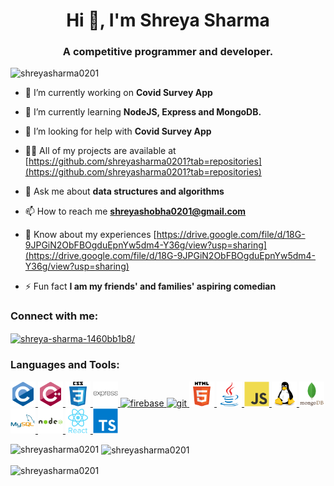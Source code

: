 <h1 align="center">Hi 👋, I'm Shreya Sharma</h1>
<h3 align="center">A competitive programmer and developer.</h3>

<p align="left"> <img src="https://komarev.com/ghpvc/?username=shreyasharma0201&label=Profile%20views&color=0e75b6&style=flat" alt="shreyasharma0201" /> </p>

- 🔭 I’m currently working on **Covid Survey App**

- 🌱 I’m currently learning **NodeJS, Express and MongoDB.**

- 🤝 I’m looking for help with **Covid Survey App**

- 👨‍💻 All of my projects are available at [https://github.com/shreyasharma0201?tab=repositories](https://github.com/shreyasharma0201?tab=repositories)

- 💬 Ask me about **data structures and algorithms**

- 📫 How to reach me **shreyashobha0201@gmail.com**

- 📄 Know about my experiences [https://drive.google.com/file/d/18G-9JPGiN2ObFBOgduEpnYw5dm4-Y36g/view?usp=sharing](https://drive.google.com/file/d/18G-9JPGiN2ObFBOgduEpnYw5dm4-Y36g/view?usp=sharing)

- ⚡ Fun fact **I am my friends' and families' aspiring comedian**

<h3 align="left">Connect with me:</h3>
<p align="left">
<a href="https://linkedin.com/in/shreya-sharma-1460bb1b8/" target="blank"><img align="center" src="https://raw.githubusercontent.com/rahuldkjain/github-profile-readme-generator/master/src/images/icons/Social/linked-in-alt.svg" alt="shreya-sharma-1460bb1b8/" height="30" width="40" /></a>
</p>

<h3 align="left">Languages and Tools:</h3>
<p align="left"> <a href="https://www.cprogramming.com/" target="_blank" rel="noreferrer"> <img src="https://raw.githubusercontent.com/devicons/devicon/master/icons/c/c-original.svg" alt="c" width="40" height="40"/> </a> <a href="https://www.w3schools.com/cpp/" target="_blank" rel="noreferrer"> <img src="https://raw.githubusercontent.com/devicons/devicon/master/icons/cplusplus/cplusplus-original.svg" alt="cplusplus" width="40" height="40"/> </a> <a href="https://www.w3schools.com/css/" target="_blank" rel="noreferrer"> <img src="https://raw.githubusercontent.com/devicons/devicon/master/icons/css3/css3-original-wordmark.svg" alt="css3" width="40" height="40"/> </a> <a href="https://expressjs.com" target="_blank" rel="noreferrer"> <img src="https://raw.githubusercontent.com/devicons/devicon/master/icons/express/express-original-wordmark.svg" alt="express" width="40" height="40"/> </a> <a href="https://firebase.google.com/" target="_blank" rel="noreferrer"> <img src="https://www.vectorlogo.zone/logos/firebase/firebase-icon.svg" alt="firebase" width="40" height="40"/> </a> <a href="https://git-scm.com/" target="_blank" rel="noreferrer"> <img src="https://www.vectorlogo.zone/logos/git-scm/git-scm-icon.svg" alt="git" width="40" height="40"/> </a> <a href="https://www.w3.org/html/" target="_blank" rel="noreferrer"> <img src="https://raw.githubusercontent.com/devicons/devicon/master/icons/html5/html5-original-wordmark.svg" alt="html5" width="40" height="40"/> </a> <a href="https://www.java.com" target="_blank" rel="noreferrer"> <img src="https://raw.githubusercontent.com/devicons/devicon/master/icons/java/java-original.svg" alt="java" width="40" height="40"/> </a> <a href="https://developer.mozilla.org/en-US/docs/Web/JavaScript" target="_blank" rel="noreferrer"> <img src="https://raw.githubusercontent.com/devicons/devicon/master/icons/javascript/javascript-original.svg" alt="javascript" width="40" height="40"/> </a> <a href="https://www.linux.org/" target="_blank" rel="noreferrer"> <img src="https://raw.githubusercontent.com/devicons/devicon/master/icons/linux/linux-original.svg" alt="linux" width="40" height="40"/> </a> <a href="https://www.mongodb.com/" target="_blank" rel="noreferrer"> <img src="https://raw.githubusercontent.com/devicons/devicon/master/icons/mongodb/mongodb-original-wordmark.svg" alt="mongodb" width="40" height="40"/> </a> <a href="https://www.mysql.com/" target="_blank" rel="noreferrer"> <img src="https://raw.githubusercontent.com/devicons/devicon/master/icons/mysql/mysql-original-wordmark.svg" alt="mysql" width="40" height="40"/> </a> <a href="https://nodejs.org" target="_blank" rel="noreferrer"> <img src="https://raw.githubusercontent.com/devicons/devicon/master/icons/nodejs/nodejs-original-wordmark.svg" alt="nodejs" width="40" height="40"/> </a> <a href="https://reactjs.org/" target="_blank" rel="noreferrer"> <img src="https://raw.githubusercontent.com/devicons/devicon/master/icons/react/react-original-wordmark.svg" alt="react" width="40" height="40"/> </a> <a href="https://www.typescriptlang.org/" target="_blank" rel="noreferrer"> <img src="https://raw.githubusercontent.com/devicons/devicon/master/icons/typescript/typescript-original.svg" alt="typescript" width="40" height="40"/> </a> </p>

<p><img align="left" src="https://github-readme-stats.vercel.app/api/top-langs?username=shreyasharma0201&show_icons=true&locale=en&layout=compact" alt="shreyasharma0201" /></p>

<p>&nbsp;<img align="center" src="https://github-readme-stats.vercel.app/api?username=shreyasharma0201&show_icons=true&locale=en" alt="shreyasharma0201" /></p>

<p><img align="center" src="https://github-readme-streak-stats.herokuapp.com/?user=shreyasharma0201&" alt="shreyasharma0201" /></p>
